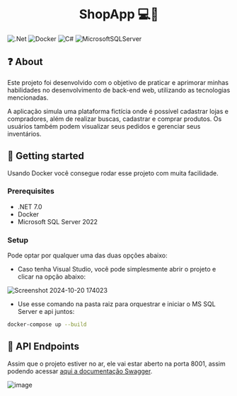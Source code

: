 [NET]:https://img.shields.io/badge/.NET-5C2D91?style=for-the-badge&logo=.net&logoColor=white
[MSSQL]:https://img.shields.io/badge/Microsoft%20SQL%20Server-CC2927?style=for-the-badge&logo=microsoft%20sql%20server&logoColor=white
[Docker]:https://img.shields.io/badge/docker-%230db7ed.svg?style=for-the-badge&logo=docker&logoColor=white
[C#]:https://img.shields.io/badge/c%23-%23239120.svg?style=for-the-badge&logo=csharp&logoColor=white

<h1 align="center" style="font-weight: bold;">ShopApp 💻🛒 </h1>

![.Net][NET]
![Docker][Docker]
![C#][C#]
![MicrosoftSQLServer][MSSQL]

<h2 id="about">❓ About </h2> 
<p>Este projeto foi desenvolvido com o objetivo de praticar e aprimorar minhas habilidades no desenvolvimento de back-end web, utilizando as tecnologias mencionadas.</p> 
<p>A aplicação simula uma plataforma fictícia onde é possível cadastrar lojas e compradores, além de realizar buscas, cadastrar e comprar produtos. Os usuários também podem visualizar seus pedidos e gerenciar seus inventários.</p>

<h2 id="started">🚀 Getting started</h2>

Usando Docker você consegue rodar esse projeto com muita facilidade.

<h3>Prerequisites</h3>

- .NET 7.0
- Docker
- Microsoft SQL Server 2022

<h3>Setup</h3>

Pode optar por qualquer uma das duas opções abaixo:

- Caso tenha Visual Studio, você pode simplesmente abrir o projeto e clicar na opção abaixo:

![Screenshot 2024-10-20 174023](https://github.com/user-attachments/assets/95c0c9ff-5731-4976-940b-23c44d7e464a)


- Use esse comando na pasta raiz para orquestrar e iniciar o MS SQL Server e api juntos:
```bash
docker-compose up --build
``````


<h2 id="routes">📍 API Endpoints </h2>

Assim que o projeto estiver no ar, ele vai estar aberto na porta 8001, assim podendo acessar [aqui a documentação Swagger](http://localhost:8001/swagger/index.html).

![image](https://github.com/user-attachments/assets/967e78d5-ef5b-49cc-b60f-8efa6e7c9563)

